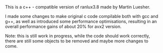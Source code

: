 This is a c++ - compatible version of ranlux3.8 made by Martin Luesher.

I made some changes to make original c code compilable both with gcc and g++, as well as introduced some performance optimisations, resulting in an overall performance gains of about 20% for avx2 version.

Note: this is still work in progress, while the code should work correctly, there are still some objects to be removed and maybe more changes to come.
